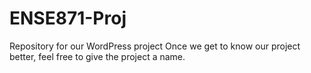 # ENSE871-Proj
Repository for our WordPress project 
Once we get to know our project better, feel free to give the project a name. 
